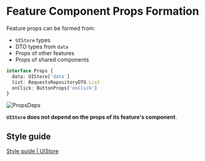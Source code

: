 # Feature Component Props Formation

Feature props can be formed from:

- `UIStore` types
- DTO types from `data`
- Props of other features
- Props of shared components

```ts
interface Props {
  data: UIStore['data']
  list: RequestsRepositoryDTO.List
  onClick: ButtonProps['onClick']
}
```

![PropsDeps]("../../../images/props-deps.png")

**`UIStore` does not depend on the props of its feature's component**.

## Style guide

[Style guide | UIStore]("../../../style-guides/en/react/props.md")
